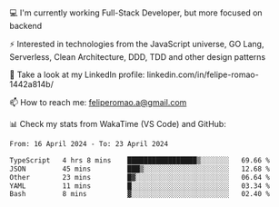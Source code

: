 💻 I'm currently working Full-Stack Developer, but more focused on backend

⚡ Interested in technologies from the JavaScript universe, GO Lang, Serverless, Clean Architecture, DDD, TDD and other design patterns

👥 Take a look at my LinkedIn profile: linkedin.com/in/felipe-romao-1442a814b/

📫 How to reach me: feliperomao.a@gmail.com

📊 Check my stats from WakaTime (VS Code) and GitHub:

<!--START_SECTION:waka-->

```txt
From: 16 April 2024 - To: 23 April 2024

TypeScript   4 hrs 8 mins    █████████████████▒░░░░░░░   69.66 %
JSON         45 mins         ███▒░░░░░░░░░░░░░░░░░░░░░   12.68 %
Other        23 mins         █▓░░░░░░░░░░░░░░░░░░░░░░░   06.64 %
YAML         11 mins         █░░░░░░░░░░░░░░░░░░░░░░░░   03.34 %
Bash         8 mins          ▓░░░░░░░░░░░░░░░░░░░░░░░░   02.40 %
```

<!--END_SECTION:waka-->
